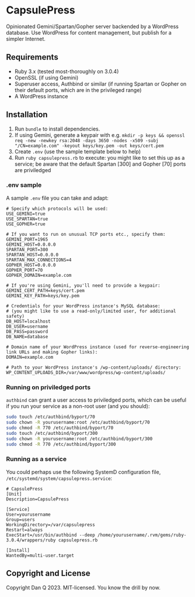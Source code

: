 # CapsulePress

Opinionated Gemini/Spartan/Gopher server backended by a WordPress database. Use WordPress for content management, but publish for a simpler Internet.

## Requirements

- Ruby 3.x (tested most-thoroughly on 3.0.4)
- OpenSSL (if using Gemini)
- Superuser access, Authbind or similar (if running Spartan or Gopher on their default ports, which are in the privileged range)
- A WordPress instance

## Installation

1. Run `bundle` to install dependencies.
2. If using Gemini, generate a keypair with e.g. `mkdir -p keys && openssl req -new -newkey rsa:2048 -days 3650 -nodes -x509 -subj "/CN=example.com" -keyout keys/key.pem -out keys/cert.pem`
3. Create `.env` (use the sample template below to help)
4. Run `ruby capsulepress.rb` to execute: you might like to set this up as a service; be aware that the default Spartan [300] and Gopher [70] ports are priviledged

### .env sample

A sample `.env` file you can take and adapt:

```
# Specify which protocols will be used:
USE_GEMINI=true
USE_SPARTAN=true
USE_GOPHER=true

# If you want to run on unusual TCP ports etc., specify them:
GEMINI_PORT=1965
GEMINI_HOST=0.0.0.0
SPARTAN_PORT=300
SPARTAN_HOST=0.0.0.0
SPARTAN_MAX_CONNECTIONS=4
GOPHER_HOST=0.0.0.0
GOPHER_PORT=70
GOPHER_DOMAIN=example.com

# If you're using Gemini, you'll need to provide a keypair:
GEMINI_CERT_PATH=keys/cert.pem
GEMINI_KEY_PATH=keys/key.pem

# Credentials for your WordPress instance's MySQL database:
# (you might like to use a read-only/limited user, for additional safety)
DB_HOST=localhost
DB_USER=username
DB_PASS=password
DB_NAME=database

# Domain name of your WordPress instance (used for reverse-engineering link URLs and making Gopher links):
DOMAIN=example.com

# Path to your WordPress instance's /wp-content/uploads/ directory:
WP_CONTENT_UPLOADS_DIR=/var/www/wordpress/wp-content/uploads/

```

### Running on priviledged ports

`authbind` can grant a user access to priviledged ports, which can be useful if you run your service as a non-root user (and you should):

```bash
sudo touch /etc/authbind/byport/70
sudo chown -R yourusername:root /etc/authbind/byport/70
sudo chmod -R 770 /etc/authbind/byport/70
sudo touch /etc/authbind/byport/300
sudo chown -R yourusername:root /etc/authbind/byport/300
sudo chmod -R 770 /etc/authbind/byport/300
```

### Running as a service

You could perhaps use the following SystemD configuration file, `/etc/systemd/system/capsulepress.service`:

```
# CapsulePress
[Unit]
Description=CapsulePress

[Service]
User=yourusername
Group=users
WorkingDirectory=/var/capsulepress
Restart=always
ExecStart=/usr/bin/authbind --deep /home/yourusername/.rvm/gems/ruby-3.0.4/wrappers/ruby capsulepress.rb

[Install]
WantedBy=multi-user.target
```

## Copyright and License

Copyright Dan Q 2023. MIT-licensed. You know the drill by now.
